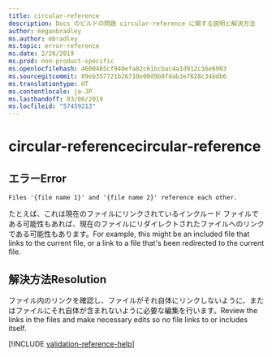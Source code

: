 ```yaml
---
title: circular-reference
description: Docs のビルドの問題 circular-reference に関する説明と解決方法
author: meganbradley
ms.author: mbradley
ms.topic: error-reference
ms.date: 2/26/2019
ms.prod: non-product-specific
ms.openlocfilehash: 4600465cf940efa82c61bcbac4a1d912c16e6903
ms.sourcegitcommit: 89eb357721b26710e00d9b8fdab3e7628c34bdb6
ms.translationtype: HT
ms.contentlocale: ja-JP
ms.lasthandoff: 03/06/2019
ms.locfileid: "57459213"
---
```

# <a name="circular-reference"></a><span data-ttu-id="0cf76-103">circular-reference</span><span class="sxs-lookup"><span data-stu-id="0cf76-103">circular-reference</span></span>

## <a name="error"></a><span data-ttu-id="0cf76-104">エラー</span><span class="sxs-lookup"><span data-stu-id="0cf76-104">Error</span></span>

`Files '{file name 1}' and '{file name 2}' reference each other.`

<span data-ttu-id="0cf76-105">たとえば、これは現在のファイルにリンクされているインクルード ファイルである可能性もあれば、現在のファイルにリダイレクトされたファイルへのリンクである可能性もあります。</span><span class="sxs-lookup"><span data-stu-id="0cf76-105">For example, this might be an included file that links to the current file, or a link to a file that's been redirected to the current file.</span></span>

## <a name="resolution"></a><span data-ttu-id="0cf76-106">解決方法</span><span class="sxs-lookup"><span data-stu-id="0cf76-106">Resolution</span></span>

<span data-ttu-id="0cf76-107">ファイル内のリンクを確認し、ファイルがそれ自体にリンクしないように、またはファイルにそれ自体が含まれないように必要な編集を行います。</span><span class="sxs-lookup"><span data-stu-id="0cf76-107">Review the links in the files and make necessary edits so no file links to or includes itself.</span></span>

<!--make sure to add this file to your includes folder and verify the path-->
[!INCLUDE [validation-reference-help](includes/validation-reference-help.md)]
